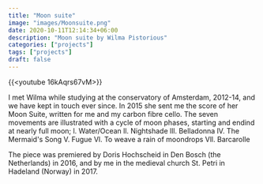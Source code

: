 ```yaml
---
title: "Moon suite"
image: "images/Moonsuite.png"
date: 2020-10-11T12:14:34+06:00
description: "Moon suite by Wilma Pistorious"
categories: ["projects"]
tags: ["projects"]
draft: false
---
```


{{<youtube 16kAqrs67vM>}}

I met Wilma while studying at the conservatory of Amsterdam, 2012-14, and we have kept in touch ever since. In 2015 she sent me the score of her Moon Suite, written for me and my carbon fibre cello. 
The seven movements are illustrated with a cycle of moon phases, starting and endind at nearly full moon;
l. Water/Ocean
ll. Nightshade 
lll. Belladonna 
lV. The Mermaid's Song 
V. Fugue 
Vl. To weave a rain of moondrops
Vll. Barcarolle 

The piece was premiered by Doris Hochscheid in Den Bosch (the Netherlands) in 2016, and by me in the medieval church St. Petri in Hadeland (Norway) in 2017.